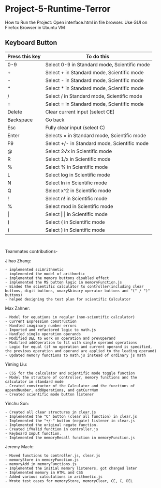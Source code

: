 # Project-5-Runtime-Terror

How to Run the Project:
    Open interface.html in file browser. Use GUI on Firefox Browser in Ubuntu VM

## Keyboard Button

| Press this key | To do this |
| --- | --- |
| 0-9 | Select 0-9 in Standard mode, Scientific mode |
| + | Select + in Standard mode, Scientific mode |
| - | Select - in Standard mode, Scientific mode |
| * | Select * in Standard mode, Scientific mode |
| / | Select / in Standard mode, Scientific mode |
| = | Select = in Standard mode, Scientific mode |
| Delete | Clear current input (select CE) |
| Backspace | Go back |
| Esc | Fully clear input (select C) |
| Enter | Selects = in Standard mode, Scientific mode |
| F9 | Select +/- in Standard mode, Scientific mode |
| @ | Select 2√x in Scientific mode |
| R | Select 1/x in Scientific mode |
| % | Select % in Scientific mode |
| L | Select log in Scientific mode |
| N | Select ln in Scientific mode |
| Q | Select x^2 in Scientific mode |
| ! | Select n! in Scientific mode |
| % | Select mod in Scientific mode |
| \| | Select \| \| in Scientific mode |
| ( | Select  (  in Scientific mode |
| ) | Select  )  in Scientific mode |
<br>



Teammates contributions-

Jihao Zhang:

    - implemented sciArithmetic
    - implemented the model of arithmetic
    - implemented the memory buttons disabled effect
    - implemented the MS button logic in memoryFunction.js
    - Binded the scientific calculator to controller(including clear buttons, digit buttons, unary&binary operator buttons and "(" / ")" buttons)
    - helped designing the test plan for scientific Calculator

Max Zahner:

    - Model for equations in regular (non-scientific calculator)
    - Current Expression construction
    - Handled imaginary number errors
    - Imported and refactored logic to math.js
    - Handled single operation operands
    - Modified DEL to work on operation and prevOperand
    - Modified addOperation to fit with single operand operations
    - Logic for equal (if no operation and current operand is specified, the previous operation and operand are applied to the leading operand)
    - Updated memory functions to math.js instead of ordinary js math

Yiming Liu:

    - CSS for the calculator and scientific mode toggle function
    - Model the structure of controller, memory functions and the calculator in standard mode
    - Created constructor of the Calculator and the functions of appendNumber, addOperations, and getCurrNum
    - Created scientific mode button listener

Yinchu Sun:

    - Created all clear structures in clear.js
    - Implemented the "C" button (clear all function) in clear.js
    - Implemented the "+/-" button (negate) listener in clear.js
    - Implemented the original negate function.
    - Created ifValid function in controller.js
    - Keyboard Input function.
    - Implemented the memoryRecall function in memoryFunction.js

Jeremy Mach:

    - Moved functions to controller.js, clear.js
    - memoryStore in memoryFunction.js
    - memoryAdd in memoryFunctions.js
    - Implemented the initial memory listeners, got changed later
    - Implemented memory in HTML and CSS
    - Added various calculations in arithmetic.js
    - Wrote test cases for memoryStore, memoryClear, CE, C, DEL
